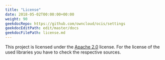 ```yaml
---
title: "License"
date: 2018-05-02T00:00:00+00:00
weight: 90
geekdocRepo: https://github.com/owncloud/ocis/settings
geekdocEditPath: edit/master/docs
geekdocFilePath: license.md
---
```


This project is licensed under the [Apache 2.0](https://github.com/owncloud/ocis/settings/blob/master/LICENSE) license. For the license of the used libraries you have to check the respective sources.
